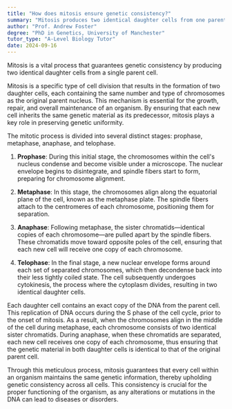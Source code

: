 ```yaml
---
title: "How does mitosis ensure genetic consistency?"
summary: "Mitosis produces two identical daughter cells from one parent cell, ensuring genetic consistency and maintaining the integrity of the organism's genetic information."
author: "Prof. Andrew Foster"
degree: "PhD in Genetics, University of Manchester"
tutor_type: "A-Level Biology Tutor"
date: 2024-09-16
---
```


Mitosis is a vital process that guarantees genetic consistency by producing two identical daughter cells from a single parent cell.

Mitosis is a specific type of cell division that results in the formation of two daughter cells, each containing the same number and type of chromosomes as the original parent nucleus. This mechanism is essential for the growth, repair, and overall maintenance of an organism. By ensuring that each new cell inherits the same genetic material as its predecessor, mitosis plays a key role in preserving genetic uniformity.

The mitotic process is divided into several distinct stages: prophase, metaphase, anaphase, and telophase. 

1. **Prophase**: During this initial stage, the chromosomes within the cell's nucleus condense and become visible under a microscope. The nuclear envelope begins to disintegrate, and spindle fibers start to form, preparing for chromosome alignment.

2. **Metaphase**: In this stage, the chromosomes align along the equatorial plane of the cell, known as the metaphase plate. The spindle fibers attach to the centromeres of each chromosome, positioning them for separation.

3. **Anaphase**: Following metaphase, the sister chromatids—identical copies of each chromosome—are pulled apart by the spindle fibers. These chromatids move toward opposite poles of the cell, ensuring that each new cell will receive one copy of each chromosome.

4. **Telophase**: In the final stage, a new nuclear envelope forms around each set of separated chromosomes, which then decondense back into their less tightly coiled state. The cell subsequently undergoes cytokinesis, the process where the cytoplasm divides, resulting in two identical daughter cells.

Each daughter cell contains an exact copy of the DNA from the parent cell. This replication of DNA occurs during the S phase of the cell cycle, prior to the onset of mitosis. As a result, when the chromosomes align in the middle of the cell during metaphase, each chromosome consists of two identical sister chromatids. During anaphase, when these chromatids are separated, each new cell receives one copy of each chromosome, thus ensuring that the genetic material in both daughter cells is identical to that of the original parent cell.

Through this meticulous process, mitosis guarantees that every cell within an organism maintains the same genetic information, thereby upholding genetic consistency across all cells. This consistency is crucial for the proper functioning of the organism, as any alterations or mutations in the DNA can lead to diseases or disorders.
    